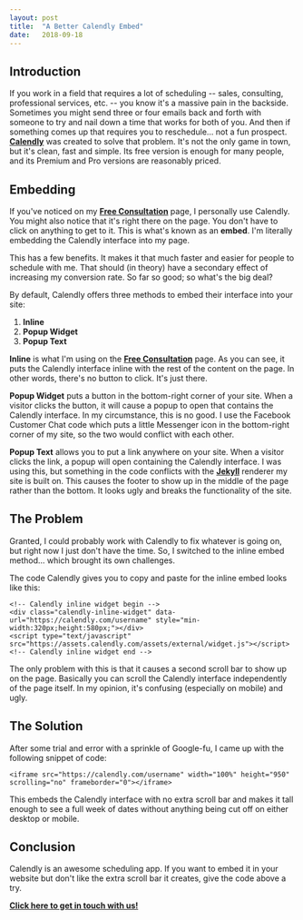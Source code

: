 ```yaml
---
layout: post
title:  "A Better Calendly Embed"
date:   2018-09-18
---
```


## Introduction

If you work in a field that requires a lot of scheduling -- sales, consulting, professional services, etc. -- you know it's a massive pain in the backside.  Sometimes you might send three or four emails back and forth with someone to try and nail down a time that works for both of you.  And then if something comes up that requires you to reschedule... not a fun prospect.  [**Calendly**](https://calendly.com/) was created to solve that problem.  It's not the only game in town, but it's clean, fast and simple.  Its free version is enough for many people, and its Premium and Pro versions are reasonably priced.

## Embedding

If you've noticed on my [**Free Consultation**](/free-consultation/) page, I personally use Calendly.  You might also notice that it's right there on the page.  You don't have to click on anything to get to it.  This is what's known as an **embed**.  I'm literally embedding the Calendly interface into my page.

This has a few benefits.  It makes it that much faster and easier for people to schedule with me.  That should (in theory) have a secondary effect of increasing my conversion rate.  So far so good; so what's the big deal?

By default, Calendly offers three methods to embed their interface into your site:

1. **Inline**
2. **Popup Widget**
3. **Popup Text**

**Inline** is what I'm using on the [**Free Consultation**](/free-consultation/) page.  As you can see, it puts the Calendly interface inline with the rest of the content on the page.  In other words, there's no button to click.  It's just there.

**Popup Widget** puts a button in the bottom-right corner of your site.  When a visitor clicks the button, it will cause a popup to open that contains the Calendly interface.  In my circumstance, this is no good.  I use the Facebook Customer Chat code which puts a little Messenger icon in the bottom-right corner of my site, so the two would conflict with each other.

**Popup Text** allows you to put a link anywhere on your site.  When a visitor clicks the link, a popup will open containing the Calendly interface.  I was using this, but something in the code conflicts with the [**Jekyll**](https://jekyllrb.com/) renderer my site is built on.  This causes the footer to show up in the middle of the page rather than the bottom.  It looks ugly and breaks the functionality of the site.

## The Problem

Granted, I could probably work with Calendly to fix whatever is going on, but right now I just don't have the time.  So, I switched to the inline embed method... which brought its own challenges.

The code Calendly gives you to copy and paste for the inline embed looks like this:

```
<!-- Calendly inline widget begin -->
<div class="calendly-inline-widget" data-url="https://calendly.com/username" style="min-width:320px;height:580px;"></div>
<script type="text/javascript" src="https://assets.calendly.com/assets/external/widget.js"></script>
<!-- Calendly inline widget end -->
```

The only problem with this is that it causes a second scroll bar to show up on the page.  Basically you can scroll the Calendly interface independently of the page itself.  In my opinion, it's confusing (especially on mobile) and ugly.

## The Solution

After some trial and error with a sprinkle of Google-fu, I came up with the following snippet of code:

```
<iframe src="https://calendly.com/username" width="100%" height="950" scrolling="no" frameborder="0"></iframe>
```

This embeds the Calendly interface with no extra scroll bar and makes it tall enough to see a full week of dates without anything being cut off on either desktop or mobile.

## Conclusion

Calendly is an awesome scheduling app.  If you want to embed it in your website but don't like the extra scroll bar it creates, give the code above a try.

**<a href="mailto:help@techiesupport.co">Click here to get in touch with us!</a>**
